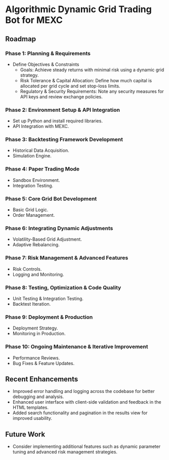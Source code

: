 # Algorithmic Dynamic Grid Trading Bot for MEXC

## Roadmap

### Phase 1: Planning & Requirements
- Define Objectives & Constraints
  - Goals: Achieve steady returns with minimal risk using a dynamic grid strategy.
  - Risk Tolerance & Capital Allocation: Define how much capital is allocated per grid cycle and set stop-loss limits.
  - Regulatory & Security Requirements: Note any security measures for API keys and review exchange policies.

### Phase 2: Environment Setup & API Integration
- Set up Python and install required libraries.
- API Integration with MEXC.

### Phase 3: Backtesting Framework Development
- Historical Data Acquisition.
- Simulation Engine.

### Phase 4: Paper Trading Mode
- Sandbox Environment.
- Integration Testing.

### Phase 5: Core Grid Bot Development
- Basic Grid Logic.
- Order Management.

### Phase 6: Integrating Dynamic Adjustments
- Volatility-Based Grid Adjustment.
- Adaptive Rebalancing.

### Phase 7: Risk Management & Advanced Features
- Risk Controls.
- Logging and Monitoring.

### Phase 8: Testing, Optimization & Code Quality
- Unit Testing & Integration Testing.
- Backtest Iteration.

### Phase 9: Deployment & Production
- Deployment Strategy.
- Monitoring in Production.

### Phase 10: Ongoing Maintenance & Iterative Improvement
- Performance Reviews.
- Bug Fixes & Feature Updates.

## Recent Enhancements
- Improved error handling and logging across the codebase for better debugging and analysis.
- Enhanced user interface with client-side validation and feedback in the HTML templates.
- Added search functionality and pagination in the results view for improved usability.

## Future Work
- Consider implementing additional features such as dynamic parameter tuning and advanced risk management strategies.
